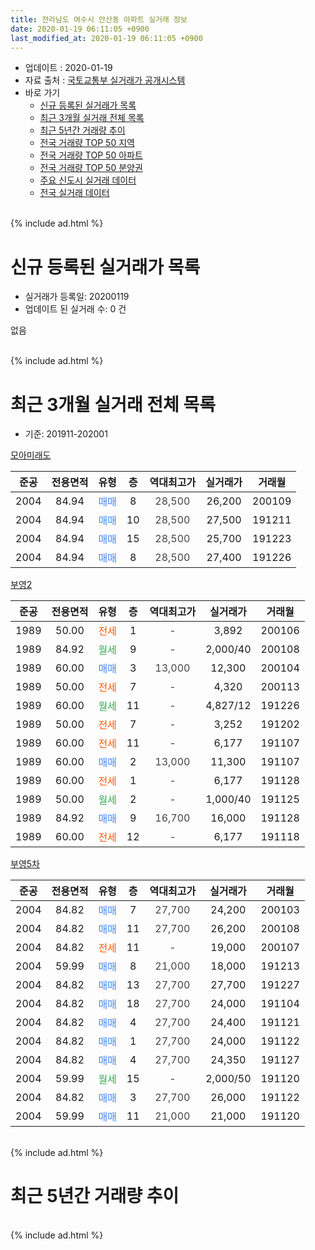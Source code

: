 ```yaml
---
title: 전라남도 여수시 안산동 아파트 실거래 정보
date: 2020-01-19 06:11:05 +0900
last_modified_at: 2020-01-19 06:11:05 +0900
---
```


* 업데이트 : 2020-01-19
* 자료 출처 : [국토교통부 실거래가 공개시스템](http://rt.molit.go.kr)
* 바로 가기
    * [신규 등록된 실거래가 목록](#신규-등록된-실거래가-목록)
    * [최근 3개월 실거래 전체 목록](#최근-3개월-실거래-전체-목록)
    * [최근 5년간 거래량 추이](#최근-5년간-거래량-추이)
    * [전국 거래량 TOP 50 지역](https://apt-info.github.io/apt-trade-info/최근-3개월-전국에서-가장-거래가-많이-발생한-지역)
    * [전국 거래량 TOP 50 아파트](https://apt-info.github.io/apt-trade-info/최근-3개월-전국에서-가장-거래가-많이-발생한-아파트)
    * [전국 거래량 TOP 50 분양권](https://apt-info.github.io/apt-trade-info/최근-3개월-전국에서-가장-거래가-많이-발생한-분양권)
    * [주요 신도시 실거래 데이터](https://apt-info.github.io/apt-trade-info/주요-신도시)
    * [전국 실거래 데이터](https://apt-info.github.io/apt-trade-info/전국)
<br>
{% include ad.html %}
<br>

# 신규 등록된 실거래가 목록
* 실거래가 등록일: 20200119
* 업데이트 된 실거래 수: 0 건

없음

<br>
{% include ad.html %}
<br>

# 최근 3개월 실거래 전체 목록
* 기준: 201911-202001


[모아미래도](https://search.naver.com/search.naver?query=%EC%A0%84%EB%9D%BC%EB%82%A8%EB%8F%84+%EC%97%AC%EC%88%98%EC%8B%9C+%EC%95%88%EC%82%B0%EB%8F%99+%EB%AA%A8%EC%95%84%EB%AF%B8%EB%9E%98%EB%8F%84)

|준공|전용면적|유형|층|역대최고가|실거래가|거래월|
|:---:|:---:|:---:|:---:|:---:|:---:|:---:|
|2004|84.94|<span style="color:#4285f3">매매</span>|8|<span style="color:#444444">28,500</span>|26,200|200109|
|2004|84.94|<span style="color:#4285f3">매매</span>|10|<span style="color:#444444">28,500</span>|27,500|191211|
|2004|84.94|<span style="color:#4285f3">매매</span>|15|<span style="color:#444444">28,500</span>|25,700|191223|
|2004|84.94|<span style="color:#4285f3">매매</span>|8|<span style="color:#444444">28,500</span>|27,400|191226|

[부영2](https://search.naver.com/search.naver?query=%EC%A0%84%EB%9D%BC%EB%82%A8%EB%8F%84+%EC%97%AC%EC%88%98%EC%8B%9C+%EC%95%88%EC%82%B0%EB%8F%99+%EB%B6%80%EC%98%812)

|준공|전용면적|유형|층|역대최고가|실거래가|거래월|
|:---:|:---:|:---:|:---:|:---:|:---:|:---:|
|1989|50.00|<span style="color:#ff5a00">전세</span>|1|<span style="color:#444444">-</span>|3,892|200106|
|1989|84.92|<span style="color:#34a853">월세</span>|9|<span style="color:#444444">-</span>|2,000/40|200108|
|1989|60.00|<span style="color:#4285f3">매매</span>|3|<span style="color:#444444">13,000</span>|12,300|200104|
|1989|50.00|<span style="color:#ff5a00">전세</span>|7|<span style="color:#444444">-</span>|4,320|200113|
|1989|60.00|<span style="color:#34a853">월세</span>|11|<span style="color:#444444">-</span>|4,827/12|191226|
|1989|50.00|<span style="color:#ff5a00">전세</span>|7|<span style="color:#444444">-</span>|3,252|191202|
|1989|60.00|<span style="color:#ff5a00">전세</span>|11|<span style="color:#444444">-</span>|6,177|191107|
|1989|60.00|<span style="color:#4285f3">매매</span>|2|<span style="color:#444444">13,000</span>|11,300|191107|
|1989|60.00|<span style="color:#ff5a00">전세</span>|1|<span style="color:#444444">-</span>|6,177|191128|
|1989|50.00|<span style="color:#34a853">월세</span>|2|<span style="color:#444444">-</span>|1,000/40|191125|
|1989|84.92|<span style="color:#4285f3">매매</span>|9|<span style="color:#444444">16,700</span>|16,000|191128|
|1989|60.00|<span style="color:#ff5a00">전세</span>|12|<span style="color:#444444">-</span>|6,177|191118|

[부영5차](https://search.naver.com/search.naver?query=%EC%A0%84%EB%9D%BC%EB%82%A8%EB%8F%84+%EC%97%AC%EC%88%98%EC%8B%9C+%EC%95%88%EC%82%B0%EB%8F%99+%EB%B6%80%EC%98%815%EC%B0%A8)

|준공|전용면적|유형|층|역대최고가|실거래가|거래월|
|:---:|:---:|:---:|:---:|:---:|:---:|:---:|
|2004|84.82|<span style="color:#4285f3">매매</span>|7|<span style="color:#444444">27,700</span>|24,200|200103|
|2004|84.82|<span style="color:#4285f3">매매</span>|11|<span style="color:#444444">27,700</span>|26,200|200108|
|2004|84.82|<span style="color:#ff5a00">전세</span>|11|<span style="color:#444444">-</span>|19,000|200107|
|2004|59.99|<span style="color:#4285f3">매매</span>|8|<span style="color:#444444">21,000</span>|18,000|191213|
|2004|84.82|<span style="color:#4285f3">매매</span>|13|<span style="color:#444444">27,700</span>|27,700|191227|
|2004|84.82|<span style="color:#4285f3">매매</span>|18|<span style="color:#444444">27,700</span>|24,000|191104|
|2004|84.82|<span style="color:#4285f3">매매</span>|4|<span style="color:#444444">27,700</span>|24,400|191121|
|2004|84.82|<span style="color:#4285f3">매매</span>|1|<span style="color:#444444">27,700</span>|24,000|191122|
|2004|84.82|<span style="color:#4285f3">매매</span>|4|<span style="color:#444444">27,700</span>|24,350|191127|
|2004|59.99|<span style="color:#34a853">월세</span>|15|<span style="color:#444444">-</span>|2,000/50|191120|
|2004|84.82|<span style="color:#4285f3">매매</span>|3|<span style="color:#444444">27,700</span>|26,000|191122|
|2004|59.99|<span style="color:#4285f3">매매</span>|11|<span style="color:#444444">21,000</span>|21,000|191120|


<br>
{% include ad.html %}
<br>

# 최근 5년간 거래량 추이


<div style="width:100%;">
    <canvas id="deal_progress" height="200"></canvas>
</div>

<script>
new Chart(document.getElementById("deal_progress"), {
    type: 'line',
    data: {
        labels: ['201501','201502','201503','201504','201505','201506','201507','201508','201509','201510','201511','201512','201601','201602','201603','201604','201605','201606','201607','201608','201609','201610','201611','201612','201701','201702','201703','201704','201705','201706','201707','201708','201709','201710','201711','201712','201801','201802','201803','201804','201805','201806','201807','201808','201809','201810','201811','201812','201901','201902','201903','201904','201905','201906','201907','201908','201909','201910','201911','201912','202001'],
        datasets: [{
            label: '매매',
            pointRadius: 1,
            data: [8, 9, 8, 13, 11, 9, 8, 6, 7, 11, 5, 7, 9, 2, 11, 5, 7, 10, 15, 27, 7, 12, 6, 8, 3, 9, 11, 14, 12, 11, 11, 7, 8, 4, 13, 5, 14, 13, 9, 6, 11, 9, 11, 9, 8, 17, 19, 4, 9, 7, 6, 12, 14, 15, 8, 9, 11, 12, 8, 5, 4],
            borderColor: "rgba(255, 201, 14, 1)",
            backgroundColor: "rgba(255, 201, 14, 0.5)",
            fill: false,
            lineTension: 0
        },{
            label: '전월세',
            pointRadius: 1,
            data: [15, 8, 7, 9, 5, 3, 6, 9, 5, 11, 6, 9, 15, 0, 11, 6, 8, 6, 6, 6, 13, 4, 2, 7, 8, 5, 5, 5, 5, 6, 10, 6, 6, 8, 3, 4, 9, 6, 11, 5, 6, 6, 5, 5, 6, 6, 6, 5, 6, 7, 8, 5, 4, 7, 5, 6, 6, 7, 5, 2, 4],
            borderColor: "rgba(0, 141, 185, 1)",
            backgroundColor: "rgba(0, 141, 185, 0.5)",
            fill: false,
            lineTension: 0
        }
        ]
    },
    options: {
        responsive: true,
        title: {
            display: false
        },
        tooltips: {
            mode: 'index',
            intersect: false
        },
        hover: {
            mode: 'nearest',
            intersect: true
        },
        scales: {
            xAxes: [{
                display: true,
                scaleLabel: {
                    display: true,
                    labelString: '년/월'
                }
            }],
            yAxes: [{
                display: true,
                ticks: {
                    suggestedMin: 0,
                },
                scaleLabel: {
                    display: true,
                    labelString: '실거래 수'
                }
            }]
        }
    }
});

</script>


<br>
{% include ad.html %}
<br>

